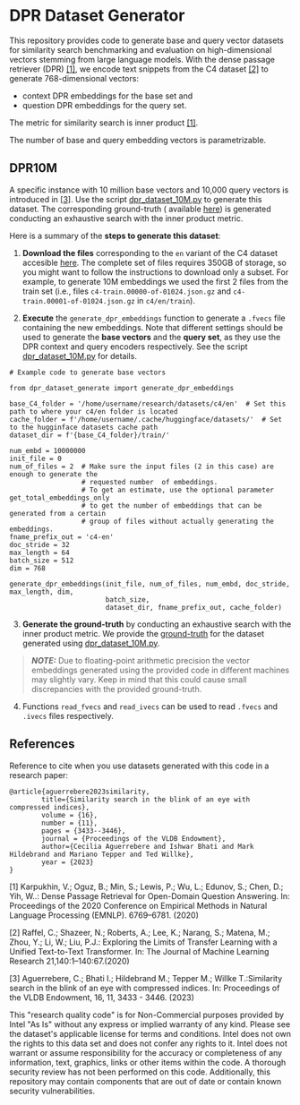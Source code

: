 # DPR Dataset Generator

This repository provides code to generate base and query vector datasets for similarity search benchmarking and
evaluation on high-dimensional vectors stemming from large language models.
With the dense passage retriever (DPR) [[1]](#1), we encode text snippets from the C4 dataset [[2]](#2) to generate
768-dimensional vectors:

- context DPR embeddings for the base set and
- question DPR embeddings for the query set.

The metric for similarity search is inner product [[1]](#1).

The number of base and query embedding vectors is parametrizable.

## DPR10M

A specific instance with 10 million base vectors and 10,000 query vectors is introduced in [[3]](#3). Use the
script [dpr_dataset_10M.py](dpr_dataset_10M.py) to generate this dataset. The corresponding ground-truth (
available [here](gtruth_dpr10M_innerProduct.ivecs)) is generated conducting an exhaustive search with the inner product
metric.

Here is a summary of the **steps to generate this dataset**:

1. **Download the files** corresponding to the `en` variant of the C4 dataset
   accesible [here](https://huggingface.co/datasets/allenai/c4).
   The complete set of files requires 350GB of storage, so you might want to follow the instructions to download only a
   subset. For example, to generate 10M embeddings
   we used the first 2 files from the train set (i.e., files `c4-train.00000-of-01024.json.gz`
   and `c4-train.00001-of-01024.json.gz` in `c4/en/train`).

2. **Execute** the `generate_dpr_embeddings` function to generate a `.fvecs` file containing the new embeddings.
   Note that different settings should be used to generate the **base vectors** and the **query set**, as they use the
   DPR context and query encoders respectively.
   See the script [dpr_dataset_10M.py](dpr_dataset_10M.py) for details.

```
# Example code to generate base vectors

from dpr_dataset_generate import generate_dpr_embeddings

base_C4_folder = '/home/username/research/datasets/c4/en'  # Set this path to where your c4/en folder is located
cache_folder = f'/home/username/.cache/huggingface/datasets/'  # Set to the hugginface datasets cache path
dataset_dir = f'{base_C4_folder}/train/'

num_embd = 10000000
init_file = 0
num_of_files = 2  # Make sure the input files (2 in this case) are enough to generate the 
                  # requested number  of embeddings. 
                  # To get an estimate, use the optional parameter get_total_embeddings_only 
                  # to get the number of embeddings that can be generated from a certain 
                  # group of files without actually generating the embeddings.
fname_prefix_out = 'c4-en'
doc_stride = 32
max_length = 64
batch_size = 512
dim = 768

generate_dpr_embeddings(init_file, num_of_files, num_embd, doc_stride, max_length, dim,
                        batch_size,
                        dataset_dir, fname_prefix_out, cache_folder)
```

3. **Generate the ground-truth** by conducting an exhaustive search with the inner product metric.
   We provide the [ground-truth](gtruth_dpr10M_innerProduct.ivecs) for the dataset generated using
   [dpr_dataset_10M.py](dpr_dataset_10M.py).

> **_NOTE:_**  Due to floating-point arithmetic precision the vector embeddings generated using the provided
> code in different machines may slightly vary. Keep in mind that this could cause small discrepancies with the provided
> ground-truth.

4. Functions `read_fvecs` and `read_ivecs` can be used to read `.fvecs` and `.ivecs` files respectively.

## References

Reference to cite when you use datasets generated with this code in a research paper:

```
@article{aguerrebere2023similarity,
        title={Similarity search in the blink of an eye with compressed indices},
        volume = {16},
        number = {11},    
        pages = {3433--3446},    
        journal = {Proceedings of the VLDB Endowment},
        author={Cecilia Aguerrebere and Ishwar Bhati and Mark Hildebrand and Mariano Tepper and Ted Willke},        
        year = {2023}
}
```

<a id="1">[1]</a>
Karpukhin, V.; Oguz, B.; Min, S.; Lewis, P.; Wu, L.; Edunov, S.; Chen, D.; Yih, W..: Dense Passage
Retrieval for Open-Domain Question Answering. In: Proceedings of the 2020 Conference on Empirical
Methods in Natural Language Processing (EMNLP). 6769–6781. (2020)

<a id="2">[2]</a>
Raffel, C.; Shazeer, N.; Roberts, A.; Lee, K.; Narang, S.; Matena, M.; Zhou, Y.; Li, W.; Liu,
P.J.: Exploring the Limits of Transfer Learning with a Unified Text-to-Text Transformer.
In: The Journal of Machine Learning Research 21,140:1–140:67.(2020)

<a id="3">[3]</a>
Aguerrebere, C.; Bhati I.; Hildebrand M.; Tepper M.; Willke T.:Similarity search in the blink of an eye with compressed
indices. In: Proceedings of the VLDB Endowment, 16, 11, 3433 - 3446. (2023)

This "research quality code"  is for Non-Commercial purposes provided by Intel "As Is" without any express or implied
warranty of any kind. Please see the dataset's applicable license for terms and conditions. Intel does not own the
rights to this data set and does not confer any rights to it. Intel does not warrant or assume responsibility for the
accuracy or completeness of any information, text, graphics, links or other items within the code. A thorough security
review has not been performed on this code. Additionally, this repository may contain components that are out of date or
contain known security vulnerabilities.
